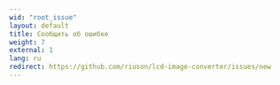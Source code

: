 ```yaml
---
wid: "root_issue"
layout: default
title: Сообщить об ошибке
weight: 7
external: 1
lang: ru
redirect: https://github.com/riuson/lcd-image-converter/issues/new
---
```

